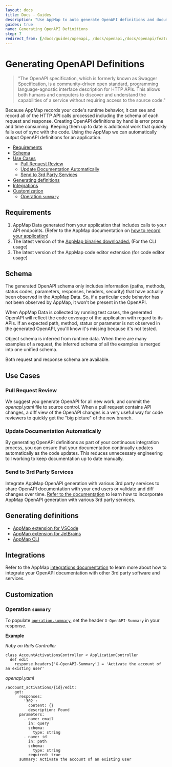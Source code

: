 ```yaml
---
layout: docs
title: Docs - Guides
description: "Use AppMap to auto generate OpenAPI definitions and document HTTP APIs. AppMap captures runtime behavior, creating accurate API schemas effortlessly."
guides: true
name: Generating OpenAPI Definitions
step: 7
redirect_from: [/docs/guides/openapi, /docs/openapi,/docs/openapi/features,/docs/openapi/code-editor-extensions,/docs/openapi/integrations,/docs/openapi/customization,/docs/reference/openapi]
---
```



# Generating OpenAPI Definitions <!-- omit in toc -->

> "The OpenAPI specification, which is formerly known as Swagger Specification, is a community-driven open standard, programming language-agnostic interface description for HTTP APIs. This allows both humans and computers to discover and understand the capabilities of a service without requiring access to the source code."

Because AppMap records your code's runtime behavior, it can see and record all of the HTTP API calls processed including the schema of each request and response. Creating OpenAPI definitions by hand is error prone and time consuming. Keeping them up to date is additional work that quickly falls out of sync with the code. Using the AppMap we can automatically output OpenAPI definitions for an application. 

- [Requirements](#requirements)
- [Schema](#schema)
- [Use Cases](#use-cases)
  - [Pull Request Review](#pull-request-review)
  - [Update Documentation Automatically](#update-documentation-automatically)
  - [Send to 3rd Party Services](#send-to-3rd-party-services)
- [Generating definitions](#generating-definitions)
- [Integrations](#integrations)
- [Customization](#customization)
  - [Operation `summary`](#operation-summary)

## Requirements

1. AppMap Data generated from your application that includes calls to your API endpoints. (Refer to the AppMap documentation on [how to record your application](/docs/recording-methods))
2. The latest version of the [AppMap binaries downloaded.](https://github.com/getappmap/appmap-js/releases?q=@appland/appmap*&expanded=true) (For the CLI usage)
3. The latest version of the AppMap code editor extension (for code editor usage)  

## Schema

The generated OpenAPI schema only includes information (paths, methods, status codes, parameters, responses, headers, security) that have actually been observed in the AppMap Data. So, if a particular code behavior has not been observed by AppMap, it won't be present in the OpenAPI. 

When AppMap Data is collected by running test cases, the generated OpenAPI will reflect the code coverage of the application with regard to its APIs. If an expected path, method, status or parameter is not observed in the generated OpenAPI, you'll know it's missing because it's not tested.

Object schema is inferred from runtime data. When there are many examples of a request, the inferred schema of all the examples is merged into one unified schema. 

Both request and response schema are available.

## Use Cases

### Pull Request Review

We suggest you generate OpenAPI for all new work, and commit the _openapi.yaml_ file to source control. When a pull request contains API changes, a diff view of the OpenAPI changes is a very useful way for code reviewers to quickly get the "big picture" of the new branch.

### Update Documentation Automatically

By generating OpenAPI definitions as part of your continuous integration process, you can ensure that your documentation continually updates automatically as the code updates. This reduces unnecessary engineering toil working to keep documentation up to date manually. 

### Send to 3rd Party Services

Integrate AppMap OpenAPI generation with various 3rd party services to share OpenAPI documentation with your end users or validate and diff changes over time.  [Refer to the documentation](/docs/reference#integrations/) to learn how to incorporate AppMap OpenAPI generation with various 3rd party services.

## Generating definitions

* [AppMap extension for VSCode](/docs/reference/vscode.html#generate-openapi-definitions)
* [AppMap extension for JetBrains](/docs/reference/jetbrains.html#generate-openapi-definitions)
* [AppMap CLI](/docs/reference/appmap-client-cli.html#openapi)

## Integrations

Refer to the AppMap [integrations documentation](/docs/reference#integrations) to learn more about how to integrate your OpenAPI documentation with other 3rd party software and services. 

## Customization

### Operation `summary`

To populate [`operation.summary`](https://swagger.io/specification/#operation-object), set the header `X-OpenAPI-Summary` in your response.

**Example**

_Ruby on Rails Controller_

```
class AccountActivationsController < ApplicationController
  def edit
    response.headers['X-OpenAPI-Summary'] = 'Activate the account of an existing user'
```

_openapi.yaml_

```
/account_activations/{id}/edit:
    get:
      responses:
        '302':
          content: {}
          description: Found
      parameters:
        - name: email
          in: query
          schema:
            type: string
        - name: id
          in: path
          schema:
            type: string
          required: true
      summary: Activate the account of an existing user
```
